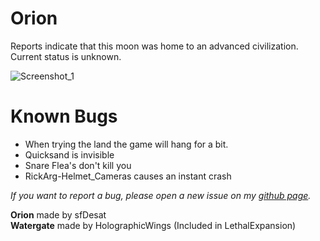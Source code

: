 # Orion
Reports indicate that this moon was home to an advanced civilization. Current status is unknown.  

![Screenshot_1](https://raw.githubusercontent.com/sfDesat/Orion/main/Screenshots/Screenshot%201.png "Screenshot%201")

# Known Bugs
- When trying the land the game will hang for a bit.
- Quicksand is invisible
- Snare Flea's don't kill you
- RickArg-Helmet_Cameras causes an instant crash

_If you want to report a bug, please open a new issue on my [github page](https://github.com/sfDesat/Orion/issues)._

**Orion** made by sfDesat  
**Watergate** made by HolographicWings (Included in LethalExpansion)
